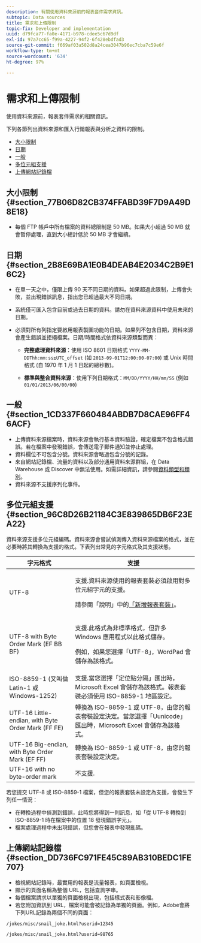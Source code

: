```yaml
---
description: 有關使用資料來源前的報表套件需求資訊。
subtopic: Data sources
title: 需求和上傳限制
topic-fix: Developer and implementation
uuid: d79fca77-fa0e-4171-b978-cdee5c67d9df
exl-id: 97a7cc65-f99a-4227-94f2-6f428ebdfad3
source-git-commit: f669af03a502d8a24cea3047b96ec7cba7c59e6f
workflow-type: tm+mt
source-wordcount: '634'
ht-degree: 97%

---
```


# 需求和上傳限制

使用資料來源前，報表套件需求的相關資訊。

下列各節列出資料來源和匯入行銷報表與分析之資料的限制。

* [大小限制](/help/import/c-data-sources/datasrc-requirements.md#section_77B06D82CB374FFABD39F7D9A49D8E18)
* [日期](/help/import/c-data-sources/datasrc-requirements.md#section_2B8E69BA1E0B4DEAB4E2034C2B9E16C2)
* [一般](/help/import/c-data-sources/datasrc-requirements.md#section_1CD337F660484ABDB7D8CAE96FF46ACF)
* [多位元組支援](/help/import/c-data-sources/datasrc-requirements.md#section_96C8D26B21184C3E839865DB6F23EA22)
* [上傳網站記錄檔](/help/import/c-data-sources/datasrc-requirements.md#section_DD736FC971FE45C89AB310BEDC1FE707)

## 大小限制 {#section_77B06D82CB374FFABD39F7D9A49D8E18}

* 每個 FTP 帳戶中所有檔案的資料總限制是 50 MB。如果大小超過 50 MB 就會暫停處理，直到大小總計低於 50 MB 才會繼續。

## 日期 {#section_2B8E69BA1E0B4DEAB4E2034C2B9E16C2}

* 在單一天之中，僅限上傳 90 天不同日期的資料。如果超過此限制，上傳會失敗，並出現錯誤訊息，指出您已超過最大不同日期。
* 系統僅可匯入包含目前或過去日期的資料。請勿在資料來源資料中使用未來的日期。
* 必須對所有列指定要啟用報表製圖功能的日期。如果列不包含日期，資料來源會產生錯誤並拒絕檔案。日期/時間格式依資料來源類型而異：

   * **完整處理資料來源**：使用 ISO 8601 日期格式 `YYYY-MM-DDThh:mm:ss±UTC_offset` (如 `2013-09-01T12:00:00-07:00`) 或 Unix 時間格式 (自 1970 年 1 月 1 日起的總秒數)。

   * **標準與整合資料來源**：使用下列日期格式：`MM/DD/YYYY/HH/mm/SS` (例如 `01/01/2013/06/00/00`)

## 一般 {#section_1CD337F660484ABDB7D8CAE96FF46ACF}

* 上傳資料來源檔案時，資料來源會執行基本資料驗證，確定檔案不包含格式錯誤。若在檔案中發現錯誤，會傳送電子郵件通知並停止處理。
* 資料欄位不可包含分號。資料來源會略過包含分號的記錄。
* 來自網站記錄檔、流量的資料以及部分通用資料來源群組，在 Data Warehouse 或 Discover 中無法使用。如需詳細資訊，請參閱[資料類型和類別](/help/import/c-data-sources/c-datasrc-types/datasrc-categories.md)。
* 資料來源不支援序列化事件。

## 多位元組支援 {#section_96C8D26B21184C3E839865DB6F23EA22}

資料來源支援多位元組編碼。資料來源會嘗試偵測傳入資料來源檔案的格式，並在必要時將其轉換為支援的格式。下表列出常見的字元格式及其支援狀態。

<table id="table_F9E685D7EEAB49A9ABAD622AE630EC21"> 
 <thead> 
  <tr> 
   <th colname="col1" class="entry"> 字元格式 </th> 
   <th colname="col2" class="entry"> 支援 </th> 
  </tr> 
 </thead>
 <tbody> 
  <tr> 
   <td colname="col1"> UTF-8 </td> 
   <td colname="col2"> <p>支援.資料來源使用的報表套裝必須啟用對多位元組字元的支援。 </p> <p>請參閱「說明」中的<a href="https://experienceleague.adobe.com/docs/analytics/admin/manage-report-suites/new-report-suite/new-report-suite.html"  >「新增報表套裝」</a>。 </p> </td> 
  </tr> 
  <tr> 
   <td colname="col1"> UTF-8 with Byte Order Mark (EF BB BF) </td> 
   <td colname="col2"> <p>支援.此格式為非標準格式，但許多 Windows 應用程式以此格式儲存。 </p> <p>例如，如果您選擇「UTF-8」，WordPad 會儲存為該格式。 </p> </td> 
  </tr> 
  <tr> 
   <td colname="col1"> ISO-8859-1 (又叫做 Latin-1 或 Windows-1252) </td> 
   <td colname="col2"> 支援.當您選擇「定位點分隔」匯出時，Microsoft Excel 會儲存為該格式。報表套裝必須使用 ISO-8859-1 地區設定。 </td> 
  </tr> 
  <tr> 
   <td colname="col1"> UTF-16 Little-endian, with Byte Order Mark (FF FE) </td> 
   <td colname="col2"> 轉換為 ISO-8859-1 或 UTF-8，由您的報表套裝設定決定。當您選擇「Uunicode」匯出時，Microsoft Excel 會儲存為該格式。 </td> 
  </tr> 
  <tr> 
   <td colname="col1"> UTF-16 Big-endian, with Byte Order Mark (EF FF) </td> 
   <td colname="col2"> 轉換為 ISO-8859-1 或 UTF-8，由您的報表套裝設定決定。 </td> 
  </tr> 
  <tr> 
   <td colname="col1"> UTF-16 with no byte-order mark </td> 
   <td colname="col2"> 不支援. </td> 
  </tr> 
 </tbody> 
</table>

若您提交 UTF-8 或 ISO-8859-1 檔案，但您的報表套裝未設定為支援，會發生下列任一情況：

* 在轉換過程中偵測到錯誤，此時您將得到一則訊息，如「從 UTF-8 轉換到 ISO-8859-1 時在檔案中的位置 18 發現錯誤字元」。
* 檔案處理過程中未出現錯誤，但您會在報表中發現亂碼。

## 上傳網站記錄檔 {#section_DD736FC971FE45C89AB310BEDC1FE707}

* 檢視網站記錄時，最實用的報表是流量報表，如頁面檢視。
* 顯示的頁面名稱為整個 URL，包括查詢字串。
* 每個檔案請求以單獨的頁面檢視出現，包括樣式表和影像檔。
* 若您附加資訊到 URL，檔案可能會被記錄為單獨的頁面。例如，Adobe會將下列URL記錄為兩個不同的頁面：

`/jokes/misc/snail_joke.html?userid=12345`

`/jokes/misc/snail_joke.html?userid=98765`
